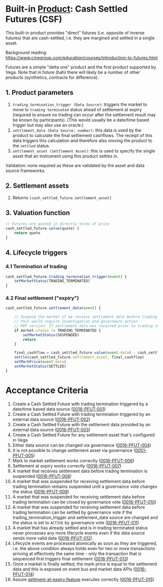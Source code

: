 # Built-in [Product](./0051-PROD-product.md): Cash Settled Futures (CSF)

This built-in product provides "direct" futures (i.e. opposite of inverse futures) that are cash-settled, i.e. they are margined and settled in a single asset.

Background reading: https://www.cmegroup.com/education/courses/introduction-to-futures.html

Futures are a simple "delta one" product and the first product supported by Vega. Note that in future (hah) there will likely be a number of other products (synthetics, contracts for difference).

## 1. Product parameters

1. `trading_termination_trigger (Data Source)`: triggers the market to move to `trading terminated` status ahead of settlement at expiry (required to ensure no trading can occur after the settlement result may be known by participants). (This would usually be a date/time based trigger but may also use an oracle.)
1. `settlement_data (Data Source: number)`: this data is used by the product to calculate the final settlement cashflows. The receipt of this data triggers this calculation and therefore also moving the product to the `settled` status.
1. `settlement_asset (Settlement Asset)`: this is used to specify the single asset that an instrument using this product settles in.

Validation: none required as these are validated by the asset and data source frameworks.


## 2. Settlement assets

1. Returns `[cash_settled_future.settlement_asset]`


## 3. Valuation function

```javascript
// Futures are quoted in directly terms of price 
cash_settled_future.value(quote) {
	return quote
}
```


## 4. Lifecycle triggers

### 4.1 Termination of trading

```javascript
cash_settled_future.trading_termination_trigger(event) {
	setMarketStatus(TRADING_TERMINATED)
}
```


### 4.2 Final settlement ("expiry")

```javascript
cash_settled_future.settlement_data(event) {

	// Suspend the market if we receive settlement data before trading termination
	// this would require investigation and governance action
	// MVP version: If settlement data was received prior to trading termination use the last value received, otherwise use the first value received after trading is terminated 
	if market.status != TRADING_TERMINATED {
		setMarketStatus(SUSPENDED)
		return
	}

	final_cashflow = cash_settled_future.value(event.data) - cash_settled_future.value(market.mark_price)
	settle(cash_settled_future.settlement_asset, final_cashflow)
	setMarkPrice(event.data)
	setMarketStatus(SETTLED)
}
```


# Acceptance Criteria

1. Create a Cash Settled Future with trading termination triggered by a date/time based data source (<a name="0016-PFUT-001" href="#0016-PFUT-001">0016-PFUT-001</a>)
2. Create a Cash Settled Future with trading termination triggered by an external data source (<a name="0016-PFUT-002" href="#0016-PFUT-002">0016-PFUT-002</a>)
3. Create a Cash Settled Future with the settlement data provided by an external data source (<a name="0016-PFUT-003" href="#0016-PFUT-003">0016-PFUT-003</a>)
4. Create a Cash Settled Future for any settlement asset that's configured in Vega
  1. Either data source can be changed via governance (<a name="0016-PFUT-004" href="#0016-PFUT-004">0016-PFUT-004</a>)
  2. It is not possible to change settlement asset via governance (<a href="./0051-PROD-product.md#0051-PROD-005">0051-PFUT-005</a>)
  3. Mark to market settlement works correctly (<a name="0016-PFUT-006" href="#0016-PFUT-006">0016-PFUT-006</a>)
  4. Settlement at expiry works correctly (<a name="0016-PFUT-007" href="#0016-PFUT-007">0016-PFUT-007</a>)
1. A market that receives settlement data before trading termination is suspended (<a name="0016-PFUT-008" href="#0016-PFUT-008">0016-PFUT-008</a>)
1. A market that was suspended for receiving settlement data before trading termination remains suspended until a governance vote changes the status (<a name="0016-PFUT-009" href="#0016-PFUT-009">0016-PFUT-009</a>) 
1. A market that was suspended for receiving settlement data before trading termination can be closed by governance vote (<a name="0016-PFUT-010" href="#0016-PFUT-010">0016-PFUT-010</a>)
1. A market that was suspended for receiving settlement data before trading termination can be settled by governance vote if the trading_termination_trigger and settlement_data source are changed and the status is set to `ACTIVE` by governance vote (<a name="0016-PFUT-011" href="#0016-PFUT-011">0016-PFUT-011</a>)
1. A market that has already settled and is in trading terminated status never processes any more lifecycle events even if the data source sends more valid data (<a name="0016-PFUT-012" href="#0016-PFUT-012">0016-PFUT-012</a>)
1. Lifecycle events are processed atomically as soon as they are triggered, i.e. the above condition always holds even for two or more transactions arriving at effectively the same time - only the transaction that is sequenced first triggers final settlement (<a name="0016-PFUT-013" href="#0016-PFUT-013">0016-PFUT-013</a>)
1. Once a market is finally settled, the mark price is equal to the settlement data and this is exposed on event bus and market data APIs (<a name="0016-PFUT-014" href="#0016-PFUT-014">0016-PFUT-014</a>)
1. Assure [settment-at-expiry.feature](https://github.com/vegaprotocol/vega/blob/develop/integration/features/verified/0002-settlement_at_expiry.feature) executes correctly (<a name="0016-PFUT-015" href="#0016-PFUT-015">0016-PFUT-015</a>)